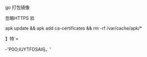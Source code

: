 go 打包镜像 



忽略HTTPS 验

 apk update && apk add ca-certificates && rm -rf /var/cache/apk/*



】特`=

-'P0O;IUYTFDSA吗，'